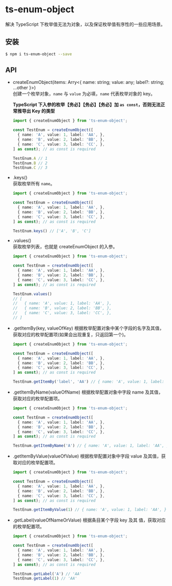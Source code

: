 # ts-enum-object

解决 TypeScript 下枚举值无法为对象，以及保证枚举值有序性的一些应用场景。

## 安装

```bash
$ npm i ts-enum-object --save
```

## API

* createEnumObject(items: Arry<{ name: string; value: any; label?: string; ...other }>)  
  创建一个枚举对象，`name` 与 `value` 为必填，`name` 代表枚举对象的 key。

  **TypeScript 下入参的枚举【务必】【务必】【务必】加 `as const`，否则无法正常推导出 Key 的类型**

  ```ts
  import { createEnumObject } from 'ts-enum-object';

  const TestEnum = createEnumObject([
    { name: 'A', value: 1, label: 'AA', },
    { name: 'B', value: 2, label: 'BB', },
    { name: 'C', value: 3, label: 'CC', },
  ] as const); // as const is required

  TestEnum.A // 1
  TestEnum.B // 2
  TestEnum.C // 3
  ```

* .keys()  
  获取枚举所有 `name`。

  ```ts
  import { createEnumObject } from 'ts-enum-object';

  const TestEnum = createEnumObject([
    { name: 'A', value: 1, label: 'AA', },
    { name: 'B', value: 2, label: 'BB', },
    { name: 'C', value: 3, label: 'CC', },
  ] as const); // as const is required

  TestEnum.keys() // ['A', 'B', 'C']
  ```

* .values()  
  获取枚举列表，也就是 createEnumObject 的入参。

  ```ts
  import { createEnumObject } from 'ts-enum-object';

  const TestEnum = createEnumObject([
    { name: 'A', value: 1, label: 'AA', },
    { name: 'B', value: 2, label: 'BB', },
    { name: 'C', value: 3, label: 'CC', },
  ] as const); // as const is required

  TestEnum.values()
  // [
  //   { name: 'A', value: 1, label: 'AA', },
  //   { name: 'B', value: 2, label: 'BB', },
  //   { name: 'C', value: 3, label: 'CC', },
  // ]
  ```
* .getItemBy(key, valueOfKey)
  根据枚举配置对象中某个字段的名字及其值，获取对应的枚举配置项(如果会出现重复，只返回第一个)。

  ```ts
  import { createEnumObject } from 'ts-enum-object';

  const TestEnum = createEnumObject([
    { name: 'A', value: 1, label: 'AA', },
    { name: 'B', value: 2, label: 'BB', },
    { name: 'C', value: 3, label: 'CC', },
  ] as const); // as const is required

  TestEnum.getItemBy('label', 'AA') // { name: 'A', value: 1, label: 'AA', }
  ```

* .getItemByName(valueOfName)
  根据枚举配置对象中字段 name 及其值，获取对应的枚举配置项。

  ```ts
  import { createEnumObject } from 'ts-enum-object';

  const TestEnum = createEnumObject([
    { name: 'A', value: 1, label: 'AA', },
    { name: 'B', value: 2, label: 'BB', },
    { name: 'C', value: 3, label: 'CC', },
  ] as const); // as const is required

  TestEnum.getItemByName('A') // { name: 'A', value: 1, label: 'AA', }
  ```

* .getItemByValue(valueOfValue)
  根据枚举配置对象中字段 value 及其值，获取对应的枚举配置项。

  ```ts
  import { createEnumObject } from 'ts-enum-object';

  const TestEnum = createEnumObject([
    { name: 'A', value: 1, label: 'AA', },
    { name: 'B', value: 2, label: 'BB', },
    { name: 'C', value: 3, label: 'CC', },
  ] as const); // as const is required

  TestEnum.getItemByValue(1) // { name: 'A', value: 1, label: 'AA', }
  ```

* .getLabel(valueOfNameOrValue)
  根据条目某个字段 key 及其 值，获取对应的枚举配置项。

  ```ts
  import { createEnumObject } from 'ts-enum-object';

  const TestEnum = createEnumObject([
    { name: 'A', value: 1, label: 'AA', },
    { name: 'B', value: 2, label: 'BB', },
    { name: 'C', value: 3, label: 'CC', },
  ] as const); // as const is required

  TestEnum.getLabel('A') // 'AA'
  TestEnum.getLabel(1) // 'AA'
  ```
